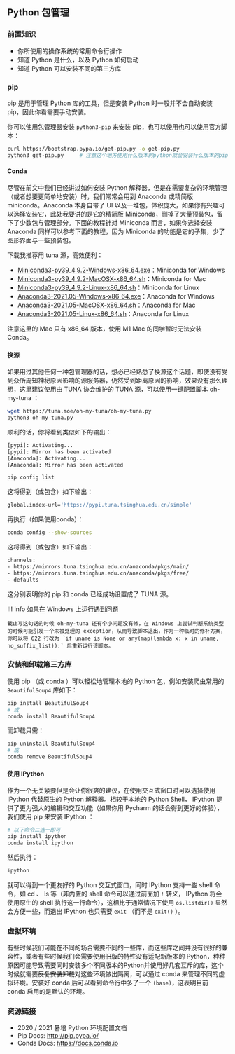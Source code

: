 ## Python 包管理

### 前置知识

+ 你所使用的操作系统的常用命令行操作
+ 知道 Python 是什么，以及 Python 如何启动
+ 知道 Python 可以安装不同的第三方库

### pip

pip 是用于管理 Python 库的工具，但是安装 Python 时一般并不会自动安装 pip，因此你看需要手动安装。

你可以使用包管理器安装 `python3-pip` 来安装 pip，也可以使用也可以使用官方脚本：

```bash
curl https://bootstrap.pypa.io/get-pip.py -o get-pip.py
python3 get-pip.py     # 注意这个地方使用什么版本的python就会安装什么版本的pip
```

#### Conda

尽管在前文中我们已经讲过如何安装 Python 解释器，但是在需要复杂的环境管理（或者想要更简单地安装）时，我们常常会用到 Anaconda 或精简版 miniconda。Anaconda 本⾝⾃带了 UI 以及⼀堆包，体积庞⼤，如果你有兴趣可以选择安装它，此处我要讲的是它的精简版 Miniconda，删掉了⼤量预装包，留下了少数包与管理部分。下⾯的教程针对 Miniconda 而⾔，如果你选择安装 Anaconda 同样可以参考下⾯的教程，因为 Miniconda 的功能是它的⼦集，少了图形界⾯与⼀些预装包。

下载我推荐⽤ tuna 源，⾼效便利：

- [Miniconda3-py39_4.9.2-Windows-x86_64.exe](https://mirrors.tuna.tsinghua.edu.cn/anaconda/miniconda/Miniconda3-py39_4.9.2-Windows-x86_64.exe)：Miniconda for Windows
- [Miniconda3-py39_4.9.2-MacOSX-x86_64.sh](https://mirrors.tuna.tsinghua.edu.cn/anaconda/miniconda/Miniconda3-py39_4.9.2-MacOSX-x86_64.sh)：Miniconda for Mac
- [Miniconda3-py39_4.9.2-Linux-x86_64.sh](https://mirrors.tuna.tsinghua.edu.cn/anaconda/miniconda/Miniconda3-py39_4.9.2-Linux-x86_64.sh)：Miniconda for Linux
- [Anaconda3-2021.05-Windows-x86_64.exe](https://mirrors.tuna.tsinghua.edu.cn/anaconda/archive/Anaconda3-2021.05-Windows-x86_64.exe)：Anaconda for Windows
- [Anaconda3-2021.05-MacOSX-x86_64.sh](https://mirrors.tuna.tsinghua.edu.cn/anaconda/archive/Anaconda3-2021.05-MacOSX-x86_64.sh)：Anaconda for Mac
- [Anaconda3-2021.05-Linux-x86_64.sh](https://mirrors.tuna.tsinghua.edu.cn/anaconda/archive/Anaconda3-2021.05-Linux-x86_64.sh)：Anaconda for Linux

注意这里的 Mac 只有 x86_64 版本，使用 M1 Mac 的同学暂时无法安装 Conda。

#### 换源

如果用过其他任何一种包管理器的话，想必已经熟悉了换源这个话题，即使没有受到~~众所周知~~神秘原因影响的源服务器，仍然受到距离原因的影响，效果没有那么理想，这里建议使用由 TUNA 协会维护的 TUNA 源，可以使用一键配置脚本 oh-my-tuna ：

```bash
wget https://tuna.moe/oh-my-tuna/oh-my-tuna.py
python3 oh-my-tuna.py
```

顺利的话，你将看到类似如下的输出：

```bash
[pypi]: Activating...
[pypi]: Mirror has been activated
[Anaconda]: Activating...
[Anaconda]: Mirror has been activated
```

```bash
pip config list
```

这将得到（或包含）如下输出：

```bash
global.index-url='https://pypi.tuna.tsinghua.edu.cn/simple'
```

再执⾏（如果使用conda）：

```bash
conda config --show-sources
```

这将得到（或包含）如下输出：

```bash
channels:
- https://mirrors.tuna.tsinghua.edu.cn/anaconda/pkgs/main/
- https://mirrors.tuna.tsinghua.edu.cn/anaconda/pkgs/free/
- defaults
```

这分别表明你的 pip 和 conda 已经成功设置成了 TUNA 源。

!!! info 如果在 Windows 上运行遇到问题

    截止写这句话的时候 oh-my-tuna 还有个小问题没有修，在 Windows 上尝试判断系统类型的时候可能引发一个未被处理的 exception，从而导致脚本退出，作为一种临时的修补方案，你可以将 622 行改为 `if uname is None or any(map(lambda x: x in uname, no_suffix_list)):` 后重新运行该脚本。

### 安装和卸载第三方库

使用 pip （或 conda ）可以轻松地管理本地的 Python 包，例如安装爬虫常用的 `BeautifulSoup4` 库如下：

```bash
pip install BeautifulSoup4
# 或
conda install BeautifulSoup4
```

而卸载只需：

```bash
pip uninstall BeautifulSoup4
# 或
conda remove BeautifulSoup4
```

#### 使用 IPython

作为一个无关紧要但是会让你很爽的建议，在使用交互式窗口时可以选择使用 IPython 代替原生的 Python 解释器。相较于本地的 Python Shell， IPython 提供了更为强大的编辑和交互功能（如果你用 Pycharm 的话会得到更好的体验），我们使用 pip 来安装 IPython ：

```bash
# 以下命令二选一即可
pip install ipython
conda install ipython
```

然后执行：

```bash
ipython
```

就可以得到一个更友好的 Python 交互式窗口，同时 IPython 支持一些 shell 命令，如 cd 、 ls 等（非内置的 shell 命令可以通过前面加 `!` 转义， IPython 将会使用原生的 shell 执行这一行命令），这相比于通常情况下使用 `os.listdir()` 显然会方便一些，而退出 IPython 也只需要 `exit` （而不是 `exit()` ）。

### 虚拟环境

有些时候我们可能在不同的场合需要不同的一些库，而这些库之间并没有很好的兼容性，或者有些时候我们会~~需要使用旧版的特性~~没有适配新版本的 Python，种种原因可能导致需要同时安装多个不同版本的Python并使用好几套互斥的库，这个时候就需要~~反复安装卸载~~对这些环境做出隔离，可以通过 conda 来管理不同的虚拟环境。安装好 conda 后可以看到命令行中多了一个 `(base)`，这表明目前 conda 启用的是默认的环境。

### 资源链接

+ 2020 / 2021 暑培 Python 环境配置文档
+ Pip Docs: <http://pip.pypa.io/>
+ Conda Docs: <https://docs.conda.io>